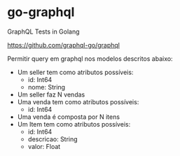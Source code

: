 # go-graphql
GraphQL Tests in Golang

https://github.com/graphql-go/graphql

Permitir query em graphql nos modelos descritos abaixo:
- Um seller tem como atributos possíveis:
    - id: Int64
    - nome: String
- Um seller faz N vendas
- Uma venda tem como atributos possíveis:
    - id: Int64
- Uma venda é composta por N itens
- Um Item tem como atributos possíveis:
    - id: Int64
    - descricao: String
    - valor: Float
    
